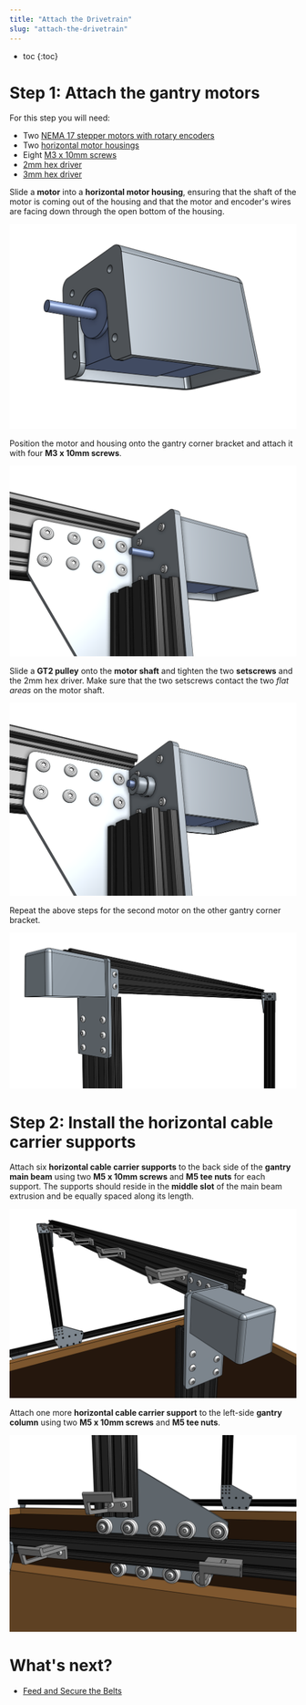 ```yaml
---
title: "Attach the Drivetrain"
slug: "attach-the-drivetrain"
---
```


* toc
{:toc}

# Step 1: Attach the gantry motors
For this step you will need:
* Two [NEMA 17 stepper motors with rotary encoders](../../Extras/bom/electronics-and-wiring.md#nema-17-stepper-motors-with-rotary-encoders)
* Two [horizontal motor housings](../../Extras/bom/plastic-parts.md#horizontal-motor-housing)
* Eight [M3 x 10mm screws](../../Extras/bom/fasteners-and-hardware.md#m3-screws)
* [2mm hex driver](../../Extras/bom/miscellaneous.md#2mm-hex-driver)
* [3mm hex driver](../../Extras/bom/miscellaneous.md#3mm-hex-driver)

Slide a **motor** into a **horizontal motor housing**, ensuring that the shaft of the motor is coming out of the housing and that the motor and encoder's wires are facing down through the open bottom of the housing.

![Screen Shot 2016-11-26 at 2.11.26 PM.png](Screen_Shot_2016-11-26_at_2.11.26_PM.png)

Position the motor and housing onto the gantry corner bracket and attach it with four **M3 x 10mm screws**.

![Screen Shot 2016-11-26 at 2.11.47 PM.png](Screen_Shot_2016-11-26_at_2.11.47_PM.png)

Slide a **GT2 pulley** onto the **motor shaft** and tighten the two **setscrews** and the 2mm hex driver. Make sure that the two setscrews contact the two *flat areas* on the motor shaft.

![Screen Shot 2016-11-26 at 2.12.00 PM.png](Screen_Shot_2016-11-26_at_2.12.00_PM.png)

Repeat the above steps for the second motor on the other gantry corner bracket.

![Screen Shot 2017-02-12 at 1.45.03 PM.png](Screen_Shot_2017-02-12_at_1.45.03_PM.png)

# Step 2: Install the horizontal cable carrier supports
Attach six **horizontal cable carrier supports** to the back side of the **gantry main beam** using two **M5 x 10mm screws** and **M5 tee nuts** for each support. The supports should reside in the **middle slot** of the main beam extrusion and be equally spaced along its length.

![Screen Shot 2017-02-27 at 11.59.43 AM.png](Screen_Shot_2017-02-27_at_11.59.43_AM.png)

Attach one more **horizontal cable carrier support** to the left-side **gantry column** using two **M5 x 10mm screws** and **M5 tee nuts**.

![Screen Shot 2017-02-27 at 12.01.45 PM.png](Screen_Shot_2017-02-27_at_12.01.45_PM.png)


# What's next?

 * [Feed and Secure the Belts](../gantry/feed-and-secure-the-belts.md)
